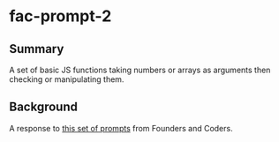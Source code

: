 # fac-prompt-2

## Summary

A set of basic JS functions taking numbers or arrays as arguments then checking or manipulating them. 

## Background

A response to [this set of prompts](https://learn.foundersandcoders.com/course/application/number-functions/) from Founders and Coders.
